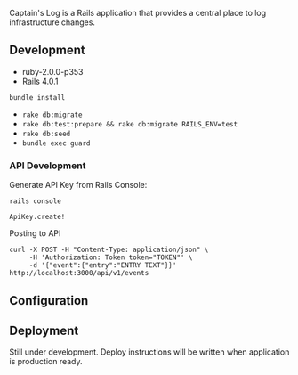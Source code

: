 
Captain's Log is a Rails application that provides a central place to log
infrastructure changes.

## Development

* ruby-2.0.0-p353
* Rails 4.0.1

`bundle install`

- `rake db:migrate`
- `rake db:test:prepare && rake db:migrate RAILS_ENV=test` 
- `rake db:seed` 
- `bundle exec guard`

### API Development

Generate API Key from Rails Console:

```
rails console

ApiKey.create!
```

Posting to API
```
curl -X POST -H "Content-Type: application/json" \
     -H 'Authorization: Token token="TOKEN"' \
     -d '{"event":{"entry":"ENTRY TEXT"}}' http://localhost:3000/api/v1/events
```

## Configuration

## Deployment

Still under development. Deploy instructions will be written when
application is production ready.
